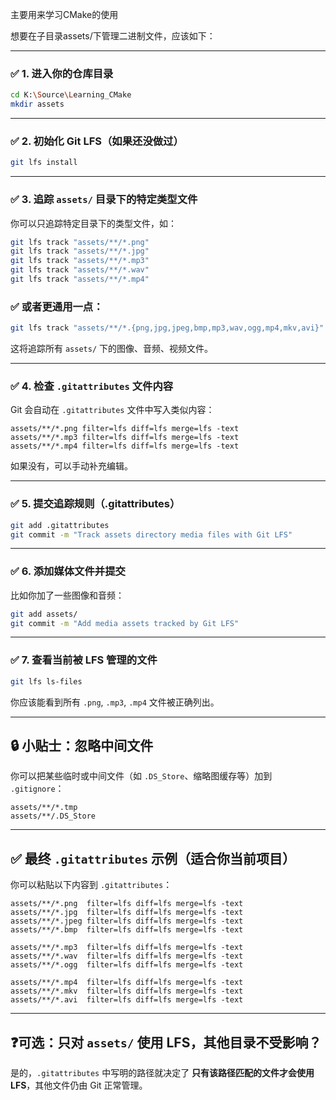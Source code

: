 ﻿主要用来学习CMake的使用



想要在子目录assets/下管理二进制文件，应该如下：

---

### ✅ 1. 进入你的仓库目录

```bash
cd K:\Source\Learning_CMake
mkdir assets
```

---

### ✅ 2. 初始化 Git LFS（如果还没做过）

```bash
git lfs install
```

---

### ✅ 3. 追踪 `assets/` 目录下的特定类型文件

你可以只追踪特定目录下的类型文件，如：

```bash
git lfs track "assets/**/*.png"
git lfs track "assets/**/*.jpg"
git lfs track "assets/**/*.mp3"
git lfs track "assets/**/*.wav"
git lfs track "assets/**/*.mp4"
```

### ✅ 或者更通用一点：

```bash
git lfs track "assets/**/*.{png,jpg,jpeg,bmp,mp3,wav,ogg,mp4,mkv,avi}"
```

这将追踪所有 `assets/` 下的图像、音频、视频文件。

---

### ✅ 4. 检查 `.gitattributes` 文件内容

Git 会自动在 `.gitattributes` 文件中写入类似内容：

```gitattributes
assets/**/*.png filter=lfs diff=lfs merge=lfs -text
assets/**/*.mp3 filter=lfs diff=lfs merge=lfs -text
assets/**/*.mp4 filter=lfs diff=lfs merge=lfs -text
```

如果没有，可以手动补充编辑。

---

### ✅ 5. 提交追踪规则（.gitattributes）

```bash
git add .gitattributes
git commit -m "Track assets directory media files with Git LFS"
```

---

### ✅ 6. 添加媒体文件并提交

比如你加了一些图像和音频：

```bash
git add assets/
git commit -m "Add media assets tracked by Git LFS"
```

---

### ✅ 7. 查看当前被 LFS 管理的文件

```bash
git lfs ls-files
```

你应该能看到所有 `.png`, `.mp3`, `.mp4` 文件被正确列出。

---

## 🔒 小贴士：忽略中间文件

你可以把某些临时或中间文件（如 `.DS_Store`、缩略图缓存等）加到 `.gitignore`：

```gitignore
assets/**/*.tmp
assets/**/.DS_Store
```

---

## ✅ 最终 `.gitattributes` 示例（适合你当前项目）

你可以粘贴以下内容到 `.gitattributes`：

```gitattributes
assets/**/*.png  filter=lfs diff=lfs merge=lfs -text
assets/**/*.jpg  filter=lfs diff=lfs merge=lfs -text
assets/**/*.jpeg filter=lfs diff=lfs merge=lfs -text
assets/**/*.bmp  filter=lfs diff=lfs merge=lfs -text

assets/**/*.mp3  filter=lfs diff=lfs merge=lfs -text
assets/**/*.wav  filter=lfs diff=lfs merge=lfs -text
assets/**/*.ogg  filter=lfs diff=lfs merge=lfs -text

assets/**/*.mp4  filter=lfs diff=lfs merge=lfs -text
assets/**/*.mkv  filter=lfs diff=lfs merge=lfs -text
assets/**/*.avi  filter=lfs diff=lfs merge=lfs -text
```

---

## ❓可选：只对 `assets/` 使用 LFS，其他目录不受影响？

是的，`.gitattributes` 中写明的路径就决定了 **只有该路径匹配的文件才会使用 LFS**，其他文件仍由 Git 正常管理。